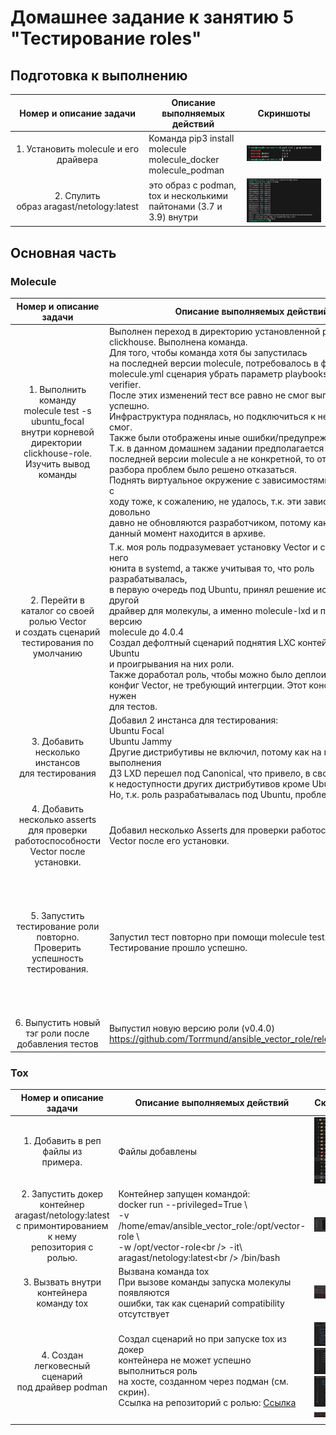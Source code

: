 # Домашнее задание к занятию 5 "Тестирование roles"

## Подготовка к выполнению

|         Номер и описание задачи         | Описание выполняемых действий                                                | Скриншоты                             |
| :---------------------------------------------------------: | ------------------------------------------------------------------------------------------------------- | ---------------------------------------------- |
| 1. Установить molecule и его драйвера | Команда pip3 install molecule molecule_docker molecule_podman                                   | ![1735549611973](image/README/1735549611973.png) |
|    2. Спулить образ aragast/netology:latest    | это образ с podman, tox и несколькими пайтонами (3.7 и 3.9) внутри | ![1735549800518](image/README/1735549800518.png) |

## Основная часть

### Molecule

|                                                                           Номер и описание задачи                                                                           | Описание выполняемых действий                                                                                                                                                                                                                                                                                                                                                                                                                                                                                                                                                                                                                                                                                                                                                                                                                                                                                                                                                                                                                                                                                                                                                                                                                                                                                                                                                                                                                                                                                                 | Скриншоты                                                                                                                                                                                         |
| :----------------------------------------------------------------------------------------------------------------------------------------------------------------------------------------------: | -------------------------------------------------------------------------------------------------------------------------------------------------------------------------------------------------------------------------------------------------------------------------------------------------------------------------------------------------------------------------------------------------------------------------------------------------------------------------------------------------------------------------------------------------------------------------------------------------------------------------------------------------------------------------------------------------------------------------------------------------------------------------------------------------------------------------------------------------------------------------------------------------------------------------------------------------------------------------------------------------------------------------------------------------------------------------------------------------------------------------------------------------------------------------------------------------------------------------------------------------------------------------------------------------------------------------------------------------------------------------------------------------------------------------------------------------------------------------------------------------------------------------------------------------------- | ---------------------------------------------------------------------------------------------------------------------------------------------------------------------------------------------------------- |
| 1. Выполнить команду<br />molecule test -s ubuntu_focal<br />внутри корневой директории <br />clickhouse-role. Изучить вывод команды | Выполнен переход в директорию установленной роли<br />clickhouse. Выполнена команда.<br />Для того, чтобы команда хотя бы запустилась<br />на последней версии molecule, потребовалось в файле<br />molecule.yml сценария убрать параметр playbooks в разделе<br />verifier.<br />После этих изменений тест все равно не смог выполниться успешно.<br />Инфраструктура поднялась, но подключиться к ней Ansible не смог.<br />Также были отображены иные ошибки/предупреждения.<br />Т.к. в данном домашнем задании предполагается использование<br />последней версии molecule а не конкретной, то от дальнейшего<br />разбора проблем было решено отказаться.<br />Поднять виртуальное окружение с зависимостями из самой роли с<br />ходу тоже, к сожалению, не удалось, т.к. эти зависимости довольно<br />давно не обновляются разработчиком, потому как сама роль на<br />данный момент находится в архиве. | ![1735555737320](image/README/1735555737320.png)<br />![1735555766989](image/README/1735555766989.png)<br />![1735556386013](image/README/1735556386013.png)<br />![1735556422094](image/README/1735556422094.png) |
|                  2. Перейти в каталог со своей ролью Vector<br />и создать сценарий тестирования по умолчанию                  | Т.к. моя роль подразумевает установку Vector и создания для него<br />юнита в systemd, а также учитывая то, что роль разрабатывалась, <br />в первую очередь под Ubuntu, принял решение использовать другой<br />драйвер для молекулы, а именно molecule-lxd и понизить версию <br />molecule до 4.0.4<br />Создал дефолтный сценарий поднятия LXC контейнеров на Ubuntu<br />и проигрывания на них роли.<br />Также доработал роль, чтобы можно было деплоить дефолтный<br />конфиг Vector, не требующий интегрции. Этот конфиг как раз нужен<br />для тестов.                                                                                                                                                                                                                                                                                                                                                                                                                                                                                                                                                                                                                         | ![1735576494910](image/README/1735576494910.png)                                                                                                                                                             |
|                                                  3. Добавить несколько инстансов<br />для тестирования                                                  | Добавил 2 инстанса для тестирования:<br />Ubuntu Focal<br />Ubuntu Jammy<br />Другие дистрибутивы не включил, потому как на момент выполнения<br />ДЗ LXD перешел под Canonical, что привело, в свою очередь,<br />к недоступности других дистрибутивов кроме Ubuntu в LXD.<br />Но, т.к. роль разрабатывалась под Ubuntu, проблем нет.                                                                                                                                                                                                                                                                                                                                                                                                                                                                                                                                                                                                                                                                                                                                                                                                                                                                                                                                                                                                                 | ![1735576676979](image/README/1735576676979.png)                                                                                                                                                             |
|                       4. Добавить несколько asserts для проверки<br />работоспособности Vector после установки.                       | Добавил несколько Asserts для проверки работоспособности<br />Vector после его установки.                                                                                                                                                                                                                                                                                                                                                                                                                                                                                                                                                                                                                                                                                                                                                                                                                                                                                                                                                                                                                                                                                                                                                                                                                                                                                                                                                                                                   | ![1735576748133](image/README/1735576748133.png)                                                                                                                                                             |
|                         5. Запустить тестирование роли повторно.<br />Проверить успешность тестирования.                         | Запустил тест повторно при помощи molecule test.<br />Тестирование прошло успешно.                                                                                                                                                                                                                                                                                                                                                                                                                                                                                                                                                                                                                                                                                                                                                                                                                                                                                                                                                                                                                                                                                                                                                                                                                                                                                                                                                                                                                 | ![1735576863386](image/README/1735576863386.png)<br />![1735576875195](image/README/1735576875195.png)<br />![1735576887891](image/README/1735576887891.png)<br />![1735576901947](image/README/1735576901947.png) |
|                                                6. Выпустить новый тэг роли после<br />добавления тестов                                                | Выпустил новую версию роли (v0.4.0)<br />https://github.com/Torrmund/ansible_vector_role/releases/tag/v0.4.0                                                                                                                                                                                                                                                                                                                                                                                                                                                                                                                                                                                                                                                                                                                                                                                                                                                                                                                                                                                                                                                                                                                                                                                                                                                                                                                                                                                                                      |                                                                                                                                                                                                            |

### Tox

|                                                                   Номер и описание задачи                                                                   | Описание выполняемых действий                                                                                                                                                                                                                                                                                                                                                                              | Скриншоты                                                                                                                                                                                         |
| :------------------------------------------------------------------------------------------------------------------------------------------------------------------------------: | ------------------------------------------------------------------------------------------------------------------------------------------------------------------------------------------------------------------------------------------------------------------------------------------------------------------------------------------------------------------------------------------------------------------------------------- | ---------------------------------------------------------------------------------------------------------------------------------------------------------------------------------------------------------- |
|                                                        1. Добавить в реп файлы из<br />примера.                                                        | Файлы добавлены                                                                                                                                                                                                                                                                                                                                                                                                         | ![1735577771127](image/README/1735577771127.png)                                                                                                                                                             |
| 2. Запустить докер контейнер<br />aragast/netology:latest<br />с примонтированием к нему<br />репозитория с ролью. | Контейнер запущен командой:<br />docker run --privileged=True \\<br />-v /home/emav/ansible_vector_role:/opt/vector-role \\<br />-w /opt/vector-role\<br /> -it\ <br />aragast/netology:latest\<br /> /bin/bash                                                                                                                                                                                               | ![1735578009788](image/README/1735578009788.png)                                                                                                                                                             |
|                                                   3. Вызвать внутри контейнера<br />команду tox                                                   | Вызвана команда tox<br />При вызове команды запуска молекулы появляются<br />ошибки, так как сценарий compatibility отсутствует                                                                                                                                                                                                                | ![1735578764230](image/README/1735578764230.png)                                                                                                                                                             |
|                                            4. Создан легковесный сценарий<br />под драйвер podman                                            | Создал сценарий но при запуске tox из докер<br />контейнера не может успешно выполниться роль<br />на хосте, созданном через подман (см. скрин).<br />Ссылка на репозиторий с ролью: [Ссылка](https://github.com/Torrmund/ansible_vector_role/commit/97b424282482e0454b22fe37b6d18b5e51eed4a4) | ![1735581386248](image/README/1735581386248.png)<br />![1735582948391](image/README/1735582948391.png)<br />![1735582957304](image/README/1735582957304.png)<br />![1735583109917](image/README/1735583109917.png) |
|                                                                                                                                                                                  |                                                                                                                                                                                                                                                                                                                                                                                                                                       |                                                                                                                                                                                                            |
